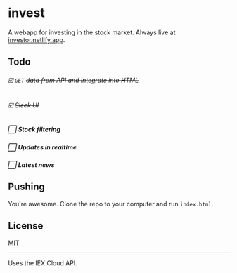 # invest
A webapp for investing in the stock market.
Always live at [investor.netlify.app](https://investor.netlify.app/).

## Todo
###### ☑️ `GET` ~~data from API and integrate into HTML~~
###### ☑️ ~~Sleek UI~~
##### ⬜ Stock filtering
##### ⬜ Updates in realtime
##### ⬜ Latest news

## Pushing
You're awesome. Clone the repo to your computer and run `index.html`.

## License
MIT

---
Uses the IEX Cloud API.
